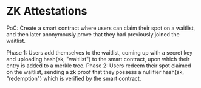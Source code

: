 # ZK Attestations

PoC: Create a smart contract where users can claim their spot on a waitlist, and then later anonymously prove that they had previously joined the waitlist.

Phase 1: Users add themselves to the waitlist, coming up with a secret key and uploading hash(sk, "waitlist") to the smart contract, upon which their entry is added to a merkle tree.
Phase 2: Users redeem their spot claimed on the waitlist, sending a zk proof that they possess a nullifier hash(sk, "redemption") which is verified by the smart contract.  